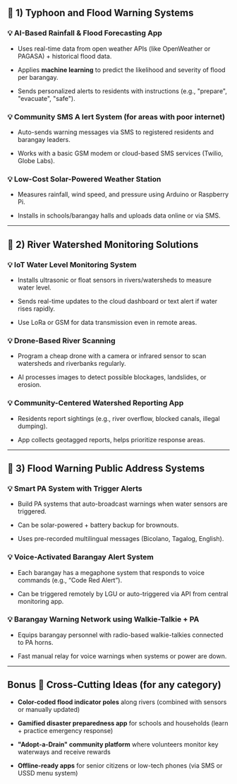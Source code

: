 ## 🔹 1) **Typhoon and Flood Warning Systems**

### 💡 **AI-Based Rainfall & Flood Forecasting App**

- Uses real-time data from open weather APIs (like OpenWeather or PAGASA) + historical flood data.
    
- Applies **machine learning** to predict the likelihood and severity of flood per barangay.
    
- Sends personalized alerts to residents with instructions (e.g., "prepare", "evacuate", "safe").
    

### 💡 **Community SMS A lert System (for areas with poor internet)**

- Auto-sends warning messages via SMS to registered residents and barangay leaders.
    
- Works with a basic GSM modem or cloud-based SMS services (Twilio, Globe Labs).
    

### 💡 **Low-Cost Solar-Powered Weather Station**

- Measures rainfall, wind speed, and pressure using Arduino or Raspberry Pi.
    
- Installs in schools/barangay halls and uploads data online or via SMS.
    

---

## 🔹 2) **River Watershed Monitoring Solutions**

### 💡 **IoT Water Level Monitoring System**

- Installs ultrasonic or float sensors in rivers/watersheds to measure water level.
    
- Sends real-time updates to the cloud dashboard or text alert if water rises rapidly.
    
- Use LoRa or GSM for data transmission even in remote areas.
    

### 💡 **Drone-Based River Scanning**

- Program a cheap drone with a camera or infrared sensor to scan watersheds and riverbanks regularly.
    
- AI processes images to detect possible blockages, landslides, or erosion.
    

### 💡 **Community-Centered Watershed Reporting App**

- Residents report sightings (e.g., river overflow, blocked canals, illegal dumping).
    
- App collects geotagged reports, helps prioritize response areas.
    

---

## 🔹 3) **Flood Warning Public Address Systems**

### 💡 **Smart PA System with Trigger Alerts**

- Build PA systems that auto-broadcast warnings when water sensors are triggered.
    
- Can be solar-powered + battery backup for brownouts.
    
- Uses pre-recorded multilingual messages (Bicolano, Tagalog, English).
    

### 💡 **Voice-Activated Barangay Alert System**

- Each barangay has a megaphone system that responds to voice commands (e.g., “Code Red Alert”).
    
- Can be triggered remotely by LGU or auto-triggered via API from central monitoring app.
    

### 💡 **Barangay Warning Network using Walkie-Talkie + PA**

- Equips barangay personnel with radio-based walkie-talkies connected to PA horns.
    
- Fast manual relay for voice warnings when systems or power are down.
    

---

## Bonus 🔧 **Cross-Cutting Ideas (for any category)**

- **Color-coded flood indicator poles** along rivers (combined with sensors or manually updated)
    
- **Gamified disaster preparedness app** for schools and households (learn + practice emergency response)
    
- **"Adopt-a-Drain" community platform** where volunteers monitor key waterways and receive rewards
    
- **Offline-ready apps** for senior citizens or low-tech phones (via SMS or USSD menu system)